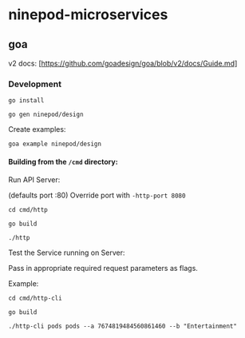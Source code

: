 # ninepod-microservices

## goa

v2 docs: [https://github.com/goadesign/goa/blob/v2/docs/Guide.md]

### Development

```
go install

go gen ninepod/design
```

Create examples: 

```
goa example ninepod/design
```

#### Building from the `/cmd` directory:

Run API Server:

(defaults port :80) 
Override port with `-http-port 8080`
```
cd cmd/http

go build

./http
```


Test the Service running on Server:

Pass in appropriate required request parameters as flags.

Example:

```
cd cmd/http-cli

go build

./http-cli pods pods --a 7674819484560861460 --b "Entertainment"
```